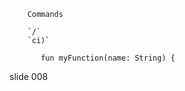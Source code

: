         Commands

        `/`
        `ci)`

           fun myFunction(name: String) {
















































































slide 008
